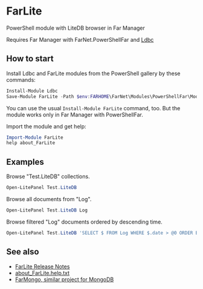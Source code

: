 # FarLite

PowerShell module with LiteDB browser in Far Manager

Requires Far Manager with FarNet.PowerShellFar and [Ldbc](https://github.com/nightroman/Ldbc)

## How to start

Install Ldbc and FarLite modules from the PowerShell gallery by these commands:

```powershell
Install-Module Ldbc
Save-Module FarLite -Path $env:FARHOME\FarNet\Modules\PowerShellFar\Modules
```

You can use the usual `Install-Module FarLite` command, too.
But the module works only in Far Manager with PowerShellFar.

Import the module and get help:

```powershell
Import-Module FarLite
help about_FarLite
```

## Examples

Browse "Test.LiteDB" collections.

```powershell
Open-LitePanel Test.LiteDB
```

Browse all documents from "Log".

```powershell
Open-LitePanel Test.LiteDB Log
```

Browse filtered "Log" documents ordered by descending time.

```powershell
Open-LitePanel Test.LiteDB 'SELECT $ FROM Log WHERE $.date > @0 ORDER BY $.date DESC' ([DateTime]::Today)
```

## See also

- [FarLite Release Notes](https://github.com/nightroman/FarLite/blob/master/Release-Notes.md)
- [about_FarLite.help.txt](https://github.com/nightroman/FarLite/blob/master/about_FarLite.help.txt)
- [FarMongo, similar project for MongoDB](https://github.com/nightroman/FarMongo)
